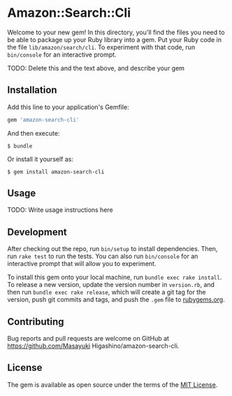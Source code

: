 # Amazon::Search::Cli

Welcome to your new gem! In this directory, you'll find the files you need to be able to package up your Ruby library into a gem. Put your Ruby code in the file `lib/amazon/search/cli`. To experiment with that code, run `bin/console` for an interactive prompt.

TODO: Delete this and the text above, and describe your gem

## Installation

Add this line to your application's Gemfile:

```ruby
gem 'amazon-search-cli'
```

And then execute:

    $ bundle

Or install it yourself as:

    $ gem install amazon-search-cli

## Usage

TODO: Write usage instructions here

## Development

After checking out the repo, run `bin/setup` to install dependencies. Then, run `rake test` to run the tests. You can also run `bin/console` for an interactive prompt that will allow you to experiment.

To install this gem onto your local machine, run `bundle exec rake install`. To release a new version, update the version number in `version.rb`, and then run `bundle exec rake release`, which will create a git tag for the version, push git commits and tags, and push the `.gem` file to [rubygems.org](https://rubygems.org).

## Contributing

Bug reports and pull requests are welcome on GitHub at https://github.com/Masayuki Higashino/amazon-search-cli.


## License

The gem is available as open source under the terms of the [MIT License](http://opensource.org/licenses/MIT).

